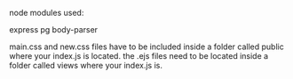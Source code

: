 node modules used:

express
pg
body-parser

main.css and new.css files have to be included inside a folder called public where your index.js is located. 
the .ejs files need to be located inside a folder called views where your index.js is. 
